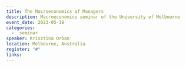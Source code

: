 ```yaml
---
title: The Macroeconomics of Managers
description: Macroeconomics seminar of the University of Melbourne 
event_date: 2023-05-18
categories: 
  -  seminar
speaker: Krisztina Orban
location: Melbourne, Australia
register: "#"
links:
---
```

